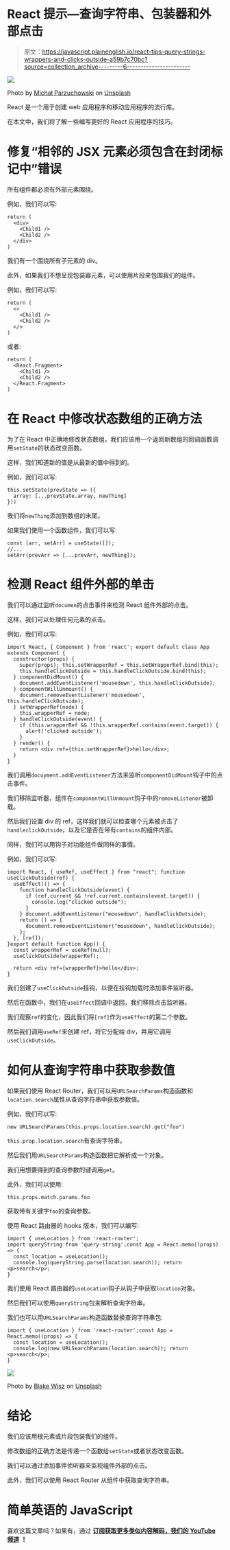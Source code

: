 # React 提示—查询字符串、包装器和外部点击

> 原文：<https://javascript.plainenglish.io/react-tips-query-strings-wrappers-and-clicks-outside-a59b7c70bc?source=collection_archive---------6----------------------->

![](img/d12e9c4538315bf1a626145b2638d443.png)

Photo by [Michał Parzuchowski](https://unsplash.com/@mparzuchowski?utm_source=medium&utm_medium=referral) on [Unsplash](https://unsplash.com?utm_source=medium&utm_medium=referral)

React 是一个用于创建 web 应用程序和移动应用程序的流行库。

在本文中，我们将了解一些编写更好的 React 应用程序的技巧。

# 修复“相邻的 JSX 元素必须包含在封闭标记中”错误

所有组件都必须有外部元素围绕。

例如，我们可以写:

```
return (
  <div>
    <Child1 />
    <Child2 />
  </div>
)
```

我们有一个围绕所有子元素的 div。

此外，如果我们不想呈现包装器元素，可以使用片段来包围我们的组件。

例如，我们可以写:

```
return (
  <>
    <Child1 />
    <Child2 />
  </>
)
```

或者:

```
return (
  <React.Fragment>
    <Child1 />
    <Child2 />
  </React.Fragment>
)
```

# 在 React 中修改状态数组的正确方法

为了在 React 中正确地修改状态数组，我们应该用一个返回新数组的回调函数调用`setState`的状态改变函数。

这样，我们知道新的值是从最新的值中得到的。

例如，我们可以写:

```
this.setState(prevState => ({
  array: [...prevState.array, newThing]
}))
```

我们将`newThing`添加到数组的末尾。

如果我们使用一个函数组件，我们可以写:

```
const [arr, setArr] = useState([]);
//...
setArr(prevArr => [...prevArr, newThing]);
```

# 检测 React 组件外部的单击

我们可以通过监听`documen`的点击事件来检测 React 组件外部的点击。

这样，我们可以处理任何元素的点击。

例如，我们可以写:

```
import React, { Component } from 'react'; export default class App extends Component {
  constructor(props) {
    super(props); this.setWrapperRef = this.setWrapperRef.bind(this);
    this.handleClickOutside = this.handleClickOutside.bind(this);
  } componentDidMount() {
    document.addEventListener('mousedown', this.handleClickOutside);
  } componentWillUnmount() {
    document.removeEventListener('mousedown', this.handleClickOutside);
  } setWrapperRef(node) {
    this.wrapperRef = node;
  } handleClickOutside(event) {
    if (this.wrapperRef && !this.wrapperRef.contains(event.target)) {
      alert('clicked outside');
    }
  } render() {
    return <div ref={this.setWrapperRef}>hello</div>;
  }
}
```

我们调用`docuyment.addEventListener`方法来监听`componentDidMount`钩子中的点击事件。

我们移除监听器，组件在`componentWillUnmount`钩子中的`removeListener`被卸载。

然后我们设置 div 的 ref，这样我们就可以检查哪个元素被点击了`handleclickOutside`，以及它是否在带有`contains`的组件内部。

同样，我们可以用钩子对功能组件做同样的事情。

例如，我们可以写:

```
import React, { useRef, useEffect } from "react"; function useClickOutside(ref) {
  useEffect(() => {
    function handleClickOutside(event) {
      if (ref.current && !ref.current.contains(event.target)) {
        console.log("clicked outside");
      }
    } document.addEventListener("mousedown", handleClickOutside);
    return () => {
      document.removeEventListener("mousedown", handleClickOutside);
    };
  }, [ref]);
}export default function App() {
  const wrapperRef = useRef(null);
  useClickOutside(wrapperRef);

  return <div ref={wrapperRef}>hello</div>;
}
```

我们创建了`useClickOutside`挂钩，以便在挂钩加载时添加事件监听器。

然后在函数中，我们在`useEffect`回调中返回，我们移除点击监听器。

我们观察`ref`的变化，因此我们将`[ref]`作为`useEffect`的第二个参数。

然后我们调用`useRef`来创建 ref，将它分配给 div，并用它调用`useClickOutside`。

# 如何从查询字符串中获取参数值

如果我们使用 React Router，我们可以用`URLSearchParams`构造函数和`location.search`属性从查询字符串中获取参数值。

例如，我们可以写:

```
new URLSearchParams(this.props.location.search).get("foo")
```

`this.prop.location.search`有查询字符串。

然后我们用`URLSearchParams`构造函数把它解析成一个对象。

我们用想要得到的查询参数的键调用`get`。

此外，我们可以使用:

```
this.props.match.params.foo
```

获取带有关键字`foo`的查询参数。

使用 React 路由器的 hooks 版本，我们可以编写:

```
import { useLocation } from 'react-router';
import queryString from 'query-string';const App = React.memo((props) => {
  const location = useLocation();
  console.log(queryString.parse(location.search)); return <p>search</p>;
}
```

我们使用 React 路由器的`useLocation`钩子从钩子中获取`location`对象。

然后我们可以使用`queryString`包来解析查询字符串。

我们也可以用`URLSearchParams`构造函数替换查询字符串包:

```
import { useLocation } from 'react-router';const App = React.memo((props) => {
  const location = useLocation();
  console.log(new URLSearchParams(location.search)); return <p>search</p>;
}
```

![](img/60fc47763b661bf63e7eb6ea0cd55f89.png)

Photo by [Blake Wisz](https://unsplash.com/@blakewisz?utm_source=medium&utm_medium=referral) on [Unsplash](https://unsplash.com?utm_source=medium&utm_medium=referral)

# 结论

我们应该用根元素或片段包装我们的组件。

修改数组的正确方法是传递一个函数给`setState`或者状态改变函数。

我们可以通过添加事件侦听器来监视组件外部的点击。

此外，我们可以使用 React Router 从组件中获取查询字符串。

# 简单英语的 JavaScript

喜欢这篇文章吗？如果有，通过 [**订阅获取更多类似内容解码，我们的 YouTube 频道**](https://www.youtube.com/channel/UCtipWUghju290NWcn8jhyAw) **！**
